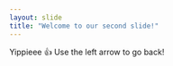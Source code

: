 ```yaml
---
layout: slide
title: "Welcome to our second slide!"
---
```

Yippieee :+1:
Use the left arrow to go back!
